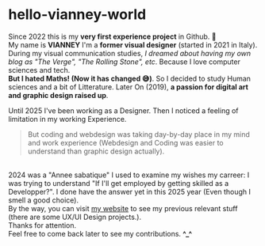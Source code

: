 # hello-vianney-world
Since 2022 this is my **very first experience project** in Github. 🙂
<br> My name is **VIANNEY**
I'm a **former visual designer** (started in 2021 in Italy).
<br> During my visual communication studies, *I dreamed about having my own blog as "The Verge", "The Rolling Stone", etc*. 
Because I love computer sciences and tech. 
<br>**But I hated Maths! (Now it has changed 😅)**. So I decided to study Human sciences and a bit of Litterature. 
Later On (2019), **a passion for digital art and graphic design raised up**.<br/>

Until 2025 I've been working as a Designer. Then I noticed a feeling of limitation in my working Experience. 
>But coding and webdesign was taking day-by-day place in my mind and work experience 
(Webdesign and Coding was easier to understand than graphic design actually).
>
<br>2024 was a "Annee sabatique" I used to examine my wishes my carreer: I was trying to understand "If I'll get employed by getting skilled as a Developper?". I done have the answer yet in this 2025 year (Even though I smell a good choice).
<br>By the way, you can visit [my website](https://kanahvianney.com) to see my previous relevant stuff (there are some UX/UI Design projects.).
<br> Thanks for attention.
<br> Feel free to come back later to see my contributions. **^_^**
  
